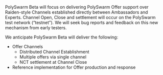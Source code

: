 <p>
 PolySwarm Beta will focus on delivering PolySwarm Offer support over Raiden-style Channels established directly between Ambassadors and Experts.
 Channel Open, Close and settlement will occur on the PolySwarm test network (“testnet”).
 We will seek bug reports and feedback on this new mechanism from early testers.
</p>

<p>We anticipate PolySwarm Beta will deliver the following:</p>
<ul>
    <li>
        Offer Channels
        <ul>
            <li>Distributed Channel Establishment</li>
            <li>Multiple offers via single channel</li>
            <li>NCT settlement at Channel Close</li>
        </ul>
    </li>
    <li>Reference implementation for Offer production and response</li>
</ul>
